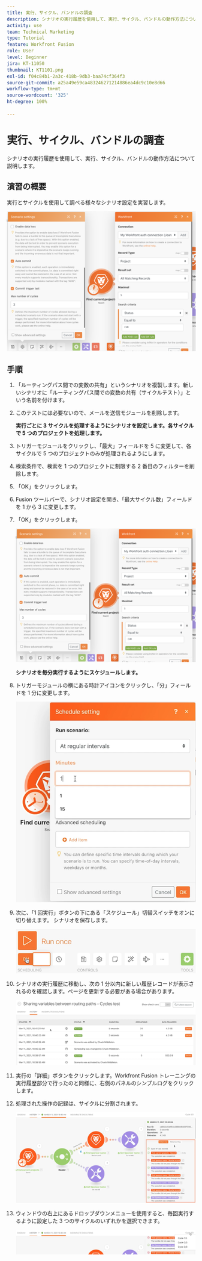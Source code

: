 ```yaml
---
title: 実行、サイクル、バンドルの調査
description: シナリオの実行履歴を使用して、実行、サイクル、バンドルの動作方法について説明します。
activity: use
team: Technical Marketing
type: Tutorial
feature: Workfront Fusion
role: User
level: Beginner
jira: KT-11050
thumbnail: KT1101.png
exl-id: f04c84b1-2a3c-418b-9db3-baa74cf364f3
source-git-commit: a25a49e59ca483246271214886ea4dc9c10e8d66
workflow-type: tm+mt
source-wordcount: '325'
ht-degree: 100%

---
```


# 実行、サイクル、バンドルの調査

シナリオの実行履歴を使用して、実行、サイクル、バンドルの動作方法について説明します。

## 演習の概要

実行とサイクルを使用して調べる様々なシナリオ設定を実習します。

![実行、サイクル、バンドルの調査の画像 1](../12-exercises/assets/exploring-runs-cycles-and-bundles-walkthrough-1.png)

## 手順

1. 「ルーティングパス間での変数の共有」というシナリオを複製します。新しいシナリオに「ルーティングパス間での変数の共有（サイクルテスト）」という名前を付けます。
1. このテストには必要ないので、メールを送信モジュールを削除します。

   **実行ごとに 3 サイクルを処理するようにシナリオを設定します。各サイクルで 5 つのプロジェクトを処理します。**

1. トリガーモジュールをクリックし、「最大」フィールドを 5 に変更して、各サイクルで 5 つのプロジェクトのみが処理されるようにします。
1. 検索条件で、検索を 1 つのプロジェクトに制限する 2 番目のフィルターを削除します。
1. 「OK」をクリックします。

1. Fusion ツールバーで、シナリオ設定を開き、「最大サイクル数」フィールドを 1 から 3 に変更します。
1. 「OK」をクリックします。

   ![実行、サイクル、バンドルの調査の画像 1](../12-exercises/assets/exploring-runs-cycles-and-bundles-walkthrough-1.png)


   **シナリオを毎分実行するようにスケジュールします。**

1. トリガーモジュールの横にある時計アイコンをクリックし、「分」フィールドを 1 分に変更します。

   ![実行、サイクル、バンドルの調査の画像 2](../12-exercises/assets/exploring-runs-cycles-and-bundles-walkthrough-2.png)

1. 次に、「1 回実行」ボタンの下にある「スケジュール」切替スイッチをオンに切り替えます。 シナリオを保存します。

   ![実行、サイクル、バンドルの調査の画像 3](../12-exercises/assets/exploring-runs-cycles-and-bundles-walkthrough-3.png)

1. シナリオの実行履歴に移動し、次の 1 分以内に新しい履歴レコードが表示されるのを確認します。ページを更新する必要がある場合があります。

   ![実行、サイクル、バンドルの調査の画像 1](../12-exercises/assets/exploring-runs-cycles-and-bundles-walkthrough-4.png)

1. 実行の「詳細」ボタンをクリックします。Workfront Fusion トレーニングの実行履歴部分で行ったのと同様に、右側のパネルのシンプルログをクリックします。
1. 処理された操作の記録は、サイクルに分割されます。

   ![実行、サイクル、バンドルの調査の画像 5](../12-exercises/assets/exploring-runs-cycles-and-bundles-walkthrough-5.png)

1. ウィンドウの右上にあるドロップダウンメニューを使用すると、毎回実行するように設定した 3 つのサイクルのいずれかを選択できます。

   ![実行、サイクル、バンドルの調査の画像 6](../12-exercises/assets/exploring-runs-cycles-and-bundles-walkthrough-6.png)
